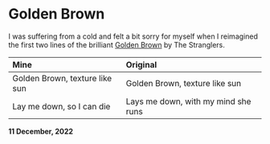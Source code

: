 # Golden Brown

I was suffering from a cold and felt a bit sorry for myself when I reimagined the first two lines of the brilliant [Golden Brown](https://genius.com/The-stranglers-golden-brown-lyrics) by The Stranglers.

**Mine**|**Original**
:-------|:-----------
Golden Brown, texture like sun | Golden Brown, texture like sun
Lay me down, so I can die | Lays me down, with my mind she runs

**11 December, 2022**

&nbsp;